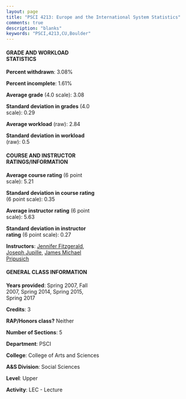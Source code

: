 ```yaml
---
layout: page
title: "PSCI 4213: Europe and the International System Statistics"
comments: true
description: "blanks"
keywords: "PSCI,4213,CU,Boulder"
---
```

<head>
<script src="https://ajax.googleapis.com/ajax/libs/jquery/2.1.3/jquery.min.js"></script>
<script src="https://dl.dropboxusercontent.com/s/pc42nxpaw1ea4o9/highcharts.js?dl=0"></script>
<!-- <script src="../assets/js/highcharts.js"></script> -->
<style type="text/css">@font-face {
	font-family: "Bebas Neue";
	src: url(https://www.filehosting.org/file/details/544349/BebasNeue Regular.otf) format("opentype");
	}
	h1.Bebas { 
		font-family: "Bebas Neue", Verdana, Tahoma;
	}
</style>
</head>
<body>
	<div id="container" style="float: right; width: 45%; height: 88%; margin-left: 2.5%; margin-right: 2.5%;"></div>
	<script language="JavaScript">
		$(document).ready(function() {
		var chart = {type: 'column'};
		var title = {text: 'Grade Distribution'};
		var xAxis = {categories: ['A','B','C','D','F'],crosshair: true};
		var yAxis = {min: 0,title: {text: 'Percentage'}};
		var tooltip = {headerFormat: '<center><b><span style="font-size:20px">{point.key}</span></b></center>',
		               pointFormat: '<td style="padding:0"><b>{point.y:.1f}%</b></td>',
		               footerFormat: '</table>',shared: true,useHTML: true};
		var plotOptions = {column: {pointPadding: 0.0,borderWidth: 0}};  
		var credits = {enabled: false};var series= [{name: 'Percent',data: [36.0,43.75,17.78,1.94,0.54,]}];
		var json = {};
		json.chart = chart;
		json.title = title;
		json.tooltip = tooltip;
		json.xAxis = xAxis;
		json.yAxis = yAxis;  
		json.series = series;
		json.plotOptions = plotOptions;  
		json.credits = credits;
		$('#container').highcharts(json);
	});
	</script>
</body>
			   
#### GRADE AND WORKLOAD STATISTICS

**Percent withdrawn**: 3.08%

**Percent incomplete**: 1.61%

**Average grade** (4.0 scale): 3.08

**Standard deviation in grades** (4.0 scale): 0.29

**Average workload** (raw): 2.84

**Standard deviation in workload** (raw): 0.5

#### COURSE AND INSTRUCTOR RATINGS/INFORMATION

**Average course rating** (6 point scale): 5.21

**Standard deviation in course rating** (6 point scale): 0.35

**Average instructor rating** (6 point scale): 5.63

**Standard deviation in instructor rating** (6 point scale): 0.27

**Instructors**: <a href='../../instructors/Jennifer_Fitzgerald'>Jennifer Fitzgerald</a>, <a href='../../instructors/Joseph_Jupille'>Joseph Jupille</a>, <a href='../../instructors/James_Michael_Pripusich'>James Michael Pripusich</a>

#### GENERAL CLASS INFORMATION

**Years provided**: Spring 2007, Fall 2007, Spring 2014, Spring 2015, Spring 2017

**Credits**: 3

**RAP/Honors class?** Neither

**Number of Sections**: 5

**Department**: PSCI

**College**: College of Arts and Sciences

**A&S Division**: Social Sciences

**Level**: Upper

**Activity**: LEC - Lecture
